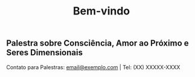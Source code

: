 <html>
<head>
  <title>Palestra sobre Consciência, Amor ao Próximo e Seres Dimensionais</title>
  <link rel="stylesheet" href="https://stackpath.bootstrapcdn.com/bootstrap/4.3.1/css/bootstrap.min.css">
  <style>
  .background-image {
    background-image: url('/images/pxfuel.jpg');
    background-size: cover;
    background-position: center;
    background-attachment: fixed;
    height: 100vh;
  }
</style>

</head>
<body>

<header class="bg-dark text-white text-center py-3">
  <h1>Bem-vindo</h1>
</header>

<div class="container mt-4">
  <h2>Palestra sobre Consciência, Amor ao Próximo e Seres Dimensionais</h2>
</div>

<footer class="footer bg-dark text-white fixed-bottom">
  <div class="container text-center py-3">
    Contato para Palestras: <a href="mailto:email@exemplo.com" class="text-warning">email@exemplo.com</a> | Tel: (XX) XXXXX-XXXX
  </div>
</footer>

<script src="https://code.jquery.com/jquery-3.3.1.slim.min.js"></script>
<script src="https://cdnjs.cloudflare.com/ajax/libs/popper.js/1.14.7/umd/popper.min.js"></script>
<script src="https://stackpath.bootstrapcdn.com/bootstrap/4.3.1/js/bootstrap.min.js"></script>
</body>
</html>

